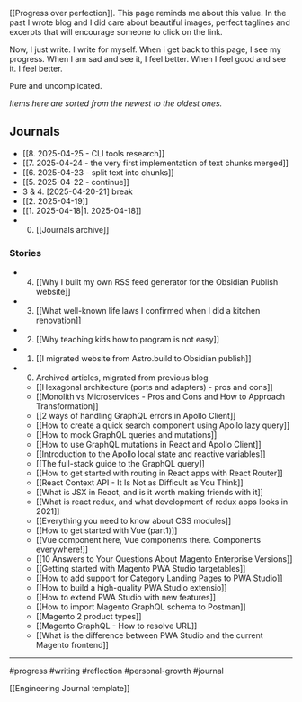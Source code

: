 [[Progress over perfection]]. This page reminds me about this value. In the past I wrote blog and I did care about beautiful images, perfect taglines and excerpts that will encourage someone to click on the link.

Now, I just write. I write for myself. When i get back to this page, I see my progress. When I am sad and see it, I feel better. When I feel good and see it. I feel better.

Pure and uncomplicated.

_Items here are sorted from the newest to the oldest ones._

## Journals

- [[8. 2025-04-25 - CLI tools research]]
- [[7. 2025-04-24 - the very first implementation of text chunks merged]]
- [[6. 2025-04-23 - split text into chunks]]
- [[5. 2025-04-22 - continue]]
- 3 & 4. [2025-04-20-21] break
- [[2. 2025-04-19]]
- [[1. 2025-04-18|1. 2025-04-18]]
- 0. [[Journals archive]]

### Stories

- 4. [[Why I built my own RSS feed generator for the Obsidian Publish website]]
- 3. [[What well-known life laws I confirmed when I did a kitchen renovation]]
- 2. [[Why teaching kids how to program is not easy]]
- 1. [[I migrated website from Astro.build to Obsidian publish]]
- 0. Archived articles, migrated from previous blog

  - [[Hexagonal architecture (ports and adapters) - pros and cons]]
  - [[Monolith vs Microservices - Pros and Cons and How to Approach Transformation]]
  - [[2 ways of handling GraphQL errors in Apollo Client]]
  - [[How to create a quick search component using Apollo lazy query]]
  - [[How to mock GraphQL queries and mutations]]
  - [[How to use GraphQL mutations in React and Apollo Client]]
  - [[Introduction to the Apollo local state and reactive variables]]
  - [[The full-stack guide to the GraphQL query]]
  - [[How to get started with routing in React apps with React Router]]
  - [[React Context API - It Is Not as Difficult as You Think]]
  - [[What is JSX in React, and is it worth making friends with it]]
  - [[What is react redux, and what development of redux apps looks in 2021]]
  - [[Everything you need to know about CSS modules]]
  - [[How to get started with Vue (part1)]]
  - [[Vue component here, Vue components there. Components everywhere!]]
  - [[10 Answers to Your Questions About Magento Enterprise Versions]]
  - [[Getting started with Magento PWA Studio targetables]]
  - [[How to add support for Category Landing Pages to PWA Studio]]
  - [[How to build a high-quality PWA Studio extensio]]
  - [[How to extend PWA Studio with new features]]
  - [[How to import Magento GraphQL schema to Postman]]
  - [[Magento 2 product types]]
  - [[Magento GraphQL - How to resolve URL]]
  - [[What is the difference between PWA Studio and the current Magento frontend]]

---

#progress #writing #reflection #personal-growth #journal

[[Engineering Journal template]]
